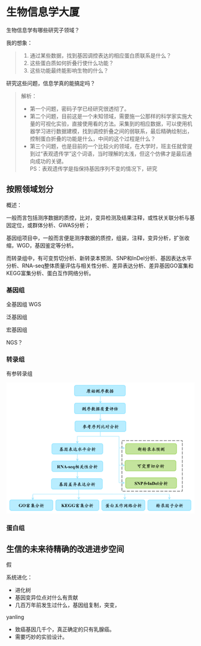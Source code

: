 # 生物信息学大厦

生物信息学有哪些研究子领域？

我的想象：  
> 1. 通过某些数据，找到基因调控表达的相应蛋白质联系是什么？
> 2. 这些蛋白质如何折叠行使什么功能？
> 3. 这些功能最终能影响生物的什么？

研究这些问题，信息学真的能搞定吗？

> 解析：
> - 第一个问题，密码子学已经研究很透彻了。
> - 第二个问题，目前这是一个未知领域，需要施一公那样的科学家实施大量的可视化实验，直接使用看的方法。采集到的相应数据，可以使用机器学习进行数据建模，找到调控折叠之间的弱联系，最后精确绘制出，控制蛋白折叠的功能是什么，中间的这个过程是什么？
> - 第三个问题，也是目前的一个比较火的领域，在大学时，班主任就曾提到过“表观遗传学”这个词语，当时理解的太浅，但这个仿佛才是最后通向成功的关键。  
PS：表观遗传学是指保持基因序列不变的情况下，研究


## 按照领域划分

概述：

一般而言包括测序数据的质控，比对，变异检测及结果注释，或性状关联分析与基因定位，或群体分析、GWAS分析；

基因组项目中，一般而言便是测序数据的质控，组装，注释，变异分析，扩张收缩，WGD，基因鉴定等分析。

而转录组中，有可变剪切分析、新转录本预测、SNP和InDel分析、基因表达水平分析、RNA-seq整体质量评估与相关性分析、差异表达分析、差异基因GO富集和KEGG富集分析、蛋白互作网络分析。

### 基因组

全基因组 WGS

泛基因组

宏基因组

NGS？

### 转录组

有参转录组

![](img/%E6%9C%89%E5%8F%82%E8%BD%AC%E5%BD%95%E7%BB%84.png)

### 蛋白组

<!-- ## 找性状与关联的 -->


<h2>生信的未来待精确的改进进步空间</h2>

假

系统进化：
- 进化树
- 基因变异位点对什么有贡献
- 几百万年前发生过什么，基因组复制，突变，

yanling
- 致癌基因几千个，真正确定的只有乳腺癌。
- 需要巧妙的实验设计。


